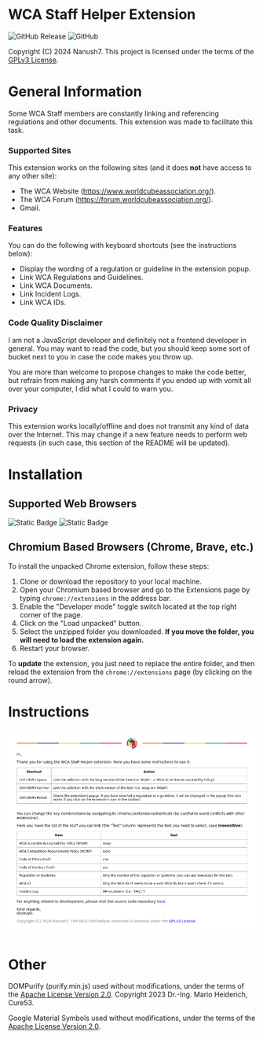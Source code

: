 # WCA Staff Helper Extension

![GitHub Release](https://img.shields.io/github/v/release/Nanush7/wsh-extension?style=for-the-badge&color=blue)
![GitHub](https://img.shields.io/github/license/Nanush7/wsh-extension?color=green&style=for-the-badge)

Copyright (C) 2024 Nanush7. This project is licensed under the terms of the [GPLv3 License](https://www.gnu.org/licenses/gpl-3.0.txt).

# General Information

Some WCA Staff members are constantly linking and referencing regulations and other documents. This extension was made to facilitate this task.

### Supported Sites

This extension works on the following sites (and it does **not** have access to any other site):

* The WCA Website (https://www.worldcubeassociation.org/).
* The WCA Forum (https://forum.worldcubeassociation.org/).
* Gmail.

### Features

You can do the following with keyboard shortcuts (see the instructions below):
* Display the wording of a regulation or guideline in the extension popup.
* Link WCA Regulations and Guidelines.
* Link WCA Documents.
* Link Incident Logs.
* Link WCA IDs.

### Code Quality Disclaimer

I am not a JavaScript developer and definitely not a frontend developer in general. You may want to read the code, but you should keep some sort of bucket next to you in case the code makes you throw up.

You are more than welcome to propose changes to make the code better, but refrain from making any harsh comments if you ended up with vomit all over your computer, I did what I could to warn you.

### Privacy

This extension works locally/offline and does not transmit any kind of data over the Internet. This may change if a new feature needs to perform web requests (in such case, this section of the README will be updated).

# Installation

## Supported Web Browsers

![Static Badge](https://img.shields.io/badge/browser-Chromium-blue?style=for-the-badge&logo=google-chrome)
![Static Badge](https://img.shields.io/badge/browser-Brave-orange?style=for-the-badge&logo=brave)

## Chromium Based Browsers (Chrome, Brave, etc.)

To install the unpacked Chrome extension, follow these steps:

1. Clone or download the repository to your local machine.
2. Open your Chromium based browser and go to the Extensions page by typing `chrome://extensions` in the address bar.
3. Enable the "Developer mode" toggle switch located at the top right corner of the page.
4. Click on the "Load unpacked" button.
5. Select the unzipped folder you downloaded. **If you move the folder, you will need to load the extension again.**
6. Restart your browser.

To **update** the extension, you just need to replace the entire folder, and then reload the extension from the `chrome://extensions` page (by clicking on the round arrow).

# Instructions

![](./img/info-img.png)

# Other

DOMPurify (purify.min.js) used without modifications, under the terms of the [Apache License Version 2.0](http://www.apache.org/licenses/LICENSE-2.0).
Copyright 2023 Dr.-Ing. Mario Heiderich, Cure53.

Google Material Symbols used without modifications, under the terms of the [Apache License Version 2.0](http://www.apache.org/licenses/LICENSE-2.0).

